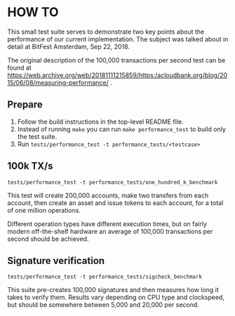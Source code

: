 HOW TO
======

This small test suite serves to demonstrate two key points about the performance
of our current implementation. The subject was talked about in detail at
BitFest Amsterdam, Sep 22, 2018.

The original description of the 100,000 transactions per second test can be
found at
https://web.archive.org/web/20181111215859/https:/acloudbank.org/blog/2015/06/08/measuring-performance/ .

Prepare
-------

1. Follow the build instructions in the top-level README file.
2. Instead of running ``make`` you can run ``make performance_test`` to build
   only the test suite.
3. Run ``tests/performance_test -t performance_tests/<testcase>``


100k TX/s
---------

``tests/performance_test -t performance_tests/one_hundred_k_benchmark``

This test will create 200,000 accounts, make two transfers from each account,
then create an asset and issue tokens to each account, for a total of one
million operations.

Different operation types have different execution times, but on fairly modern
off-the-shelf hardware an average of 100,000 transactions per second should be
achieved.

Signature verification
----------------------

``tests/performance_test -t performance_tests/sigcheck_benchmark``

This suite pre-creates 100,000 signatures and then measures how long it takes
to verify them. Results vary depending on CPU type and clockspeed, but should be
somewhere between 5,000 and 20,000 per second.
